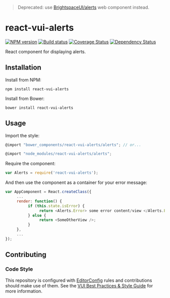 > Deprecated: use [BrightspaceUI/alerts](https://github.com/BrightspaceUI/alerts) web component instead.

# react-vui-alerts

[![NPM version][npm-image]][npm-url]
[![Build status][ci-image]][ci-url]
[![Coverage Status][coverage-image]][coverage-url]
[![Dependency Status][dependencies-image]][dependencies-url]

React component for displaying alerts.

## Installation

Install from NPM:
```shell
npm install react-vui-alerts
```

Install from Bower:
```shell
bower install react-vui-alerts
```

## Usage

Import the style:

```javascript
@import "bower_components/react-vui-alerts/alerts"; // or...

@import "node_modules/react-vui-alerts/alerts";
```

Require the component:
```javascript
var Alerts = require('react-vui-alerts');
```

And then use the component as a container for your error message:

```javascript
var AppComponent = React.createClass({
     ...
     render: function() {
          if (this.state.isError) {
               return <Alerts.Error> some error content/view </Alerts.Error>;
          } else {
               return <SomeOtherView />;
          }
     },
     ...
});
```
## Contributing

### Code Style

This repository is configured with [EditorConfig](http://editorconfig.org) rules and contributions should make use of them. See the [VUI Best Practices & Style Guide](https://github.com/Brightspace/valence-ui-docs/wiki/Best-Practices-&-Style-Guide) for more information.

[npm-url]: https://www.npmjs.org/package/react-vui-alerts
[npm-image]: https://img.shields.io/npm/v/react-vui-alerts.svg
[ci-url]: https://travis-ci.org/Brightspace/react-valence-ui-alerts
[ci-image]: https://img.shields.io/travis-ci/Brightspace/react-valence-ui-alerts.svg
[coverage-url]: https://coveralls.io/r/Brightspace/react-valence-ui-alerts?branch=master
[coverage-image]: https://img.shields.io/coveralls/Brightspace/react-valence-ui-alerts.svg
[dependencies-url]: https://david-dm.org/brightspace/react-valence-ui-alerts
[dependencies-image]: https://img.shields.io/david/Brightspace/react-valence-ui-alerts.svg
